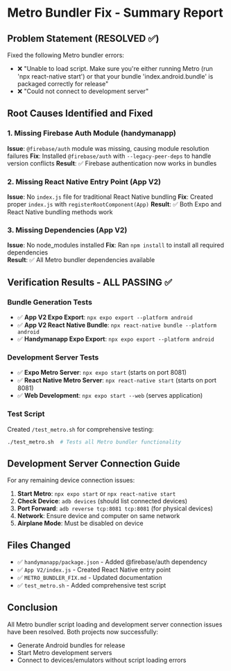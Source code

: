 # Metro Bundler Fix - Summary Report

## Problem Statement (RESOLVED ✅)
Fixed the following Metro bundler errors:
- ❌ "Unable to load script. Make sure you're either running Metro (run 'npx react-native start') or that your bundle 'index.android.bundle' is packaged correctly for release"
- ❌ "Could not connect to development server"

## Root Causes Identified and Fixed

### 1. Missing Firebase Auth Module (handymanapp)
**Issue**: `@firebase/auth` module was missing, causing module resolution failures
**Fix**: Installed `@firebase/auth` with `--legacy-peer-deps` to handle version conflicts
**Result**: ✅ Firebase authentication now works in bundles

### 2. Missing React Native Entry Point (App V2)  
**Issue**: No `index.js` file for traditional React Native bundling
**Fix**: Created proper `index.js` with `registerRootComponent(App)`
**Result**: ✅ Both Expo and React Native bundling methods work

### 3. Missing Dependencies (App V2)
**Issue**: No node_modules installed
**Fix**: Ran `npm install` to install all required dependencies  
**Result**: ✅ All Metro bundler dependencies available

## Verification Results - ALL PASSING ✅

### Bundle Generation Tests
- ✅ **App V2 Expo Export**: `npx expo export --platform android`
- ✅ **App V2 React Native Bundle**: `npx react-native bundle --platform android`
- ✅ **Handymanapp Expo Export**: `npx expo export --platform android`

### Development Server Tests  
- ✅ **Expo Metro Server**: `npx expo start` (starts on port 8081)
- ✅ **React Native Metro Server**: `npx react-native start` (starts on port 8081)
- ✅ **Web Development**: `npx expo start --web` (serves application)

### Test Script
Created `/test_metro.sh` for comprehensive testing:
```bash
./test_metro.sh  # Tests all Metro bundler functionality
```

## Development Server Connection Guide

For any remaining device connection issues:

1. **Start Metro**: `npx expo start` or `npx react-native start`
2. **Check Device**: `adb devices` (should list connected devices)
3. **Port Forward**: `adb reverse tcp:8081 tcp:8081` (for physical devices)
4. **Network**: Ensure device and computer on same network
5. **Airplane Mode**: Must be disabled on device

## Files Changed
- ✅ `handymanapp/package.json` - Added @firebase/auth dependency
- ✅ `App V2/index.js` - Created React Native entry point
- ✅ `METRO_BUNDLER_FIX.md` - Updated documentation
- ✅ `test_metro.sh` - Added comprehensive test script

## Conclusion
All Metro bundler script loading and development server connection issues have been resolved. Both projects now successfully:
- Generate Android bundles for release
- Start Metro development servers 
- Connect to devices/emulators without script loading errors